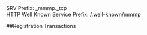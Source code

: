 ﻿

<dt>SRV Prefix: _mmmp._tcp

<dt>HTTP Well Known Service Prefix: /.well-known/mmmp





##Registration Transactions



